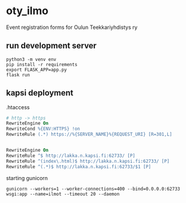 # oty_ilmo
Event registration forms for Oulun Teekkariyhdistys ry

## run development server
```shell
python3 -m venv env
pip install -r requirements
export FLASK_APP=app.py
flask run
```

## kapsi deployment

.htaccess
```apache
# http -> https
RewriteEngine On
RewriteCond %{ENV:HTTPS} !on
RewriteRule (.*) https://%{SERVER_NAME}%{REQUEST_URI} [R=301,L]


RewriteEngine On
RewriteRule ^$ http://lakka.n.kapsi.fi:62733/ [P]
RewriteRule ^(index\.html)$ http://lakka.n.kapsi.fi:62733/ [P]
RewriteRule ^(.*)$ http://lakka.n.kapsi.fi:62733/$1 [P]
```
starting gunicorn
```shell
gunicorn --workers=1 --worker-connections=400 --bind=0.0.0.0:62733 wsgi:app --name=ilmot --timeout 20 --daemon
```
